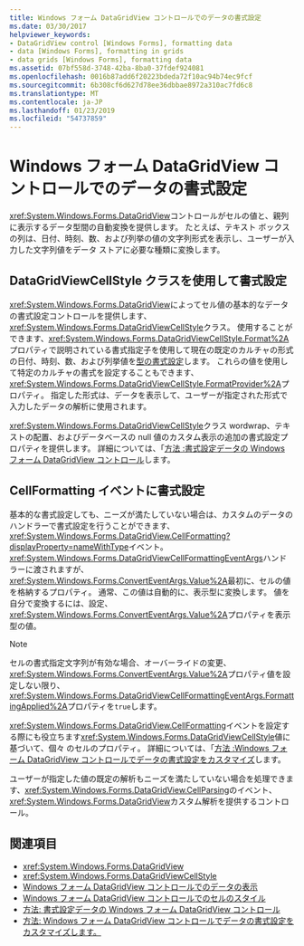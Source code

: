 ```yaml
---
title: Windows フォーム DataGridView コントロールでのデータの書式設定
ms.date: 03/30/2017
helpviewer_keywords:
- DataGridView control [Windows Forms], formatting data
- data [Windows Forms], formatting in grids
- data grids [Windows Forms], formatting data
ms.assetid: 07bf558d-3748-42ba-8ba0-37fdef924081
ms.openlocfilehash: 0016b87add6f20223bdeda72f10ac94b74ec9fcf
ms.sourcegitcommit: 6b308cf6d627d78ee36dbbae8972a310ac7fd6c8
ms.translationtype: MT
ms.contentlocale: ja-JP
ms.lasthandoff: 01/23/2019
ms.locfileid: "54737859"
---
```

# <a name="data-formatting-in-the-windows-forms-datagridview-control"></a>Windows フォーム DataGridView コントロールでのデータの書式設定
<xref:System.Windows.Forms.DataGridView>コントロールがセルの値と、親列に表示するデータ型間の自動変換を提供します。 たとえば、テキスト ボックスの列は、日付、時刻、数、および列挙の値の文字列形式を表示し、ユーザーが入力した文字列値をデータ ストアに必要な種類に変換します。  
  
## <a name="formatting-with-the-datagridviewcellstyle-class"></a>DataGridViewCellStyle クラスを使用して書式設定  
 <xref:System.Windows.Forms.DataGridView>によってセル値の基本的なデータの書式設定コントロールを提供します、<xref:System.Windows.Forms.DataGridViewCellStyle>クラス。 使用することができます、<xref:System.Windows.Forms.DataGridViewCellStyle.Format%2A>プロパティで説明されている書式指定子を使用して現在の既定のカルチャの形式の日付、時刻、数、および列挙値を[型の書式設定](../../../../docs/standard/base-types/formatting-types.md)します。 これらの値を使用して特定のカルチャの書式を設定することもできます、<xref:System.Windows.Forms.DataGridViewCellStyle.FormatProvider%2A>プロパティ。 指定した形式は、データを表示して、ユーザーが指定された形式で入力したデータの解析に使用されます。  
  
 <xref:System.Windows.Forms.DataGridViewCellStyle>クラス wordwrap、テキストの配置、およびデータベースの null 値のカスタム表示の追加の書式設定プロパティを提供します。 詳細については、「[方法 :書式設定データの Windows フォーム DataGridView コントロール](../../../../docs/framework/winforms/controls/how-to-format-data-in-the-windows-forms-datagridview-control.md)します。  
  
## <a name="formatting-with-the-cellformatting-event"></a>CellFormatting イベントに書式設定  
 基本的な書式設定しても、ニーズが満たしていない場合は、カスタムのデータのハンドラーで書式設定を行うことができます、<xref:System.Windows.Forms.DataGridView.CellFormatting?displayProperty=nameWithType>イベント。 <xref:System.Windows.Forms.DataGridViewCellFormattingEventArgs>ハンドラーに渡されますが、<xref:System.Windows.Forms.ConvertEventArgs.Value%2A>最初に、セルの値を格納するプロパティ。 通常、この値は自動的に、表示型に変換します。 値を自分で変換するには、設定、<xref:System.Windows.Forms.ConvertEventArgs.Value%2A>プロパティを表示型の値。  
  
> [!NOTE]
>  セルの書式指定文字列が有効な場合、オーバーライドの変更、<xref:System.Windows.Forms.ConvertEventArgs.Value%2A>プロパティ値を設定しない限り、<xref:System.Windows.Forms.DataGridViewCellFormattingEventArgs.FormattingApplied%2A>プロパティを`true`します。  
  
 <xref:System.Windows.Forms.DataGridView.CellFormatting>イベントを設定する際にも役立ちます<xref:System.Windows.Forms.DataGridViewCellStyle>値に基づいて、個々 のセルのプロパティ。 詳細については、「[方法 :Windows フォーム DataGridView コントロールでデータの書式設定をカスタマイズ](../../../../docs/framework/winforms/controls/how-to-customize-data-formatting-in-the-windows-forms-datagridview-control.md)します。  
  
 ユーザーが指定した値の既定の解析もニーズを満たしていない場合を処理できます、<xref:System.Windows.Forms.DataGridView.CellParsing>のイベント、<xref:System.Windows.Forms.DataGridView>カスタム解析を提供するコントロール。  
  
## <a name="see-also"></a>関連項目
- <xref:System.Windows.Forms.DataGridView>
- <xref:System.Windows.Forms.DataGridViewCellStyle>
- [Windows フォーム DataGridView コントロールでのデータの表示](../../../../docs/framework/winforms/controls/displaying-data-in-the-windows-forms-datagridview-control.md)
- [Windows フォーム DataGridView コントロールでのセルのスタイル](../../../../docs/framework/winforms/controls/cell-styles-in-the-windows-forms-datagridview-control.md)
- [方法: 書式設定データの Windows フォーム DataGridView コントロール](../../../../docs/framework/winforms/controls/how-to-format-data-in-the-windows-forms-datagridview-control.md)
- [方法: Windows フォーム DataGridView コントロールでデータの書式設定をカスタマイズします。](../../../../docs/framework/winforms/controls/how-to-customize-data-formatting-in-the-windows-forms-datagridview-control.md)
